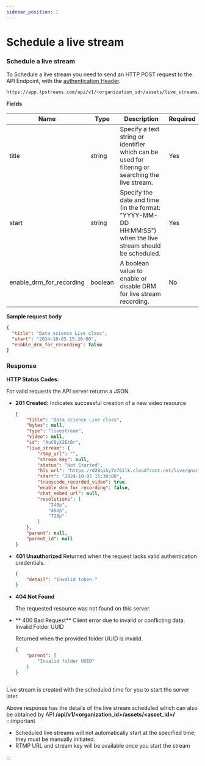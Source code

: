 ```yaml
---
sidebar_position: 1
---
```


# Schedule a live stream


### Schedule a live stream
To Schedule a live stream you need to send an HTTP POST request to the API Endpoint, with the [authentication Header](/server-api/authentication.md).


```bash
https://app.tpstreams.com/api/v1/<organization_id>/assets/live_streams/
```

**Fields**

| Name             | Type         | Description |    Required  |
| -----------      | -----------  | ----------- |   ---------- |
| title            | string      |  Specify a text string or identifier which can be used for filtering or searching the live stream.| Yes |
| start            | string      |  Specify the date and time (in the format: "YYYY-MM-DD HH:MM:SS") when the live stream should be scheduled.| Yes |
| enable_drm_for_recording       | boolean      | A boolean value to enable or disable DRM for live stream recording.| No |

**Sample request body**

```json 
{
  "title": "Data science Live class",
  "start": "2024-10-05 15:30:00",
  "enable_drm_for_recording": false
}

```

### Response 
**HTTP Status Codes:**

For valid requests the API server returns a JSON
- **201 Created:**
 Indicates successful creation of a new video resource

    ```json
    {
        "title": "Data science Live class",
        "bytes": null,
        "type": "livestream",
        "video": null,
        "id": "AuC9yX2EtBr",
        "live_stream": {
            "rtmp_url": "",
            "stream_key": null,
            "status": "Not Started",
            "hls_url": "https://d28qihy7z761lk.cloudfront.net/live/gnarys/AuC9yX2EtBr/video.m3u8",
            "start": "2024-10-05 15:30:00",
            "transcode_recorded_video": true,
            "enable_drm_for_recording": false,
            "chat_embed_url": null,
            "resolutions": [
                "240p",
                "480p",
                "720p"
            ]
        },
        "parent": null,
        "parent_id": null
    }
    ```

- **401 Unauthorized**
    Returned when the request lacks valid authentication credentials.

    ```json
    {
        "detail": "Invalid token."
    }
    ```
- **404 Not Found**

    The requested resource was not found on this server.
- ** 400 Bad Request**
Client error due to invalid or conflicting data.
Invalid Folder UUID

  Returned when the provided folder UUID is invalid.

  ```json
  {
      "parent": [
          "Invalid folder UUID"
      ]
  }



Live stream is created with the scheduled time for you to start the server later.

Above response has the details of the live stream scheduled which can also be obtained by API 
**/api/v1/<organization_id>/assets/<asset_id>/**
:::important

- Scheduled live streams will not automatically start at the specified time; they must be manually initiated.
- RTMP URL and stream key will be available once you start the stream


:::

